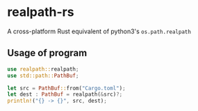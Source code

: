 # realpath-rs
A cross-platform Rust equivalent of python3's `os.path.realpath`

## Usage of program 

```rust 
use realpath::realpath; 
use std::path::PathBuf; 

let src = PathBuf::from("Cargo.toml");
let dest : PathBuf = realpath(&src)?; 
println!("{} -> {}", src, dest); 
```